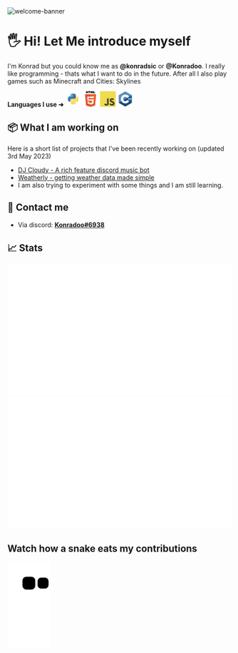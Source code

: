 <img src="standard.gif" alt="welcome-banner" width="340px" height="120px"/>

# 🖐️ Hi! Let Me introduce myself
I'm Konrad but you could know me as **@konradsic** or **@Konradoo**. 
I really like programming - thats what I want to do in the future. After all I also play games such as Minecraft and Cities: Skylines<br/>

**Languages I use ➜**
<code><img height="35px" alt="python" src="https://github.com/github/explore/blob/b6b5d8bad3425c14dd20dc0d75243f009aa05487/topics/python/python.png" /></code>
<code><img height="35px" alt="html" src="https://github.com/github/explore/blob/b6b5d8bad3425c14dd20dc0d75243f009aa05487/topics/html/html.png" /></code>
<code><img height="35px" alt="js" src="https://github.com/github/explore/blob/b6b5d8bad3425c14dd20dc0d75243f009aa05487/topics/javascript/javascript.png" /></code>
<code><img height="35px" alt="cpp" src="https://github.com/github/explore/blob/b6b5d8bad3425c14dd20dc0d75243f009aa05487/topics/cpp/cpp.png" /></code>

## 📦 What I am working on
Here is a short list of projects that I've been recently working on (updated 3rd May 2023)
* [DJ Cloudy - A rich feature discord music bot](https://github.com/konradsic/dj-cloudy)
* [Weatherly - getting weather data made simple](https://github.com/konradsic/weatherly)
* I am also trying to experiment with some things and I am still learning.

## 📨 Contact me
* Via discord: [**Konradoo#6938**](https://discord.com/users/958029521565679646)

## 📈 Stats
![overview](https://raw.githubusercontent.com/konradsic/stats/master/generated/overview.svg)
![languages](https://raw.githubusercontent.com/konradsic/stats/master/generated/languages.svg)

## Watch how a snake eats my contributions
![snake gif](https://github.com/konradsic/konradsic/blob/output/github-contribution-grid-snake.svg)

